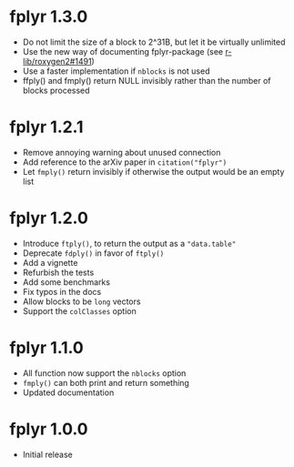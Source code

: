 # fplyr 1.3.0

* Do not limit the size of a block to 2^31B, but let it be virtually unlimited
* Use the new way of documenting fplyr-package (see [r-lib/roxygen2#1491](https://github.com/r-lib/roxygen2/issues/1491))
* Use a faster implementation if `nblocks` is not used
* ffply() and fmply() return NULL invisibly rather than the number of blocks processed

# fplyr 1.2.1

* Remove annoying warning about unused connection
* Add reference to the arXiv paper in `citation("fplyr")`
* Let `fmply()` return invisibly if otherwise the output would be an empty list

# fplyr 1.2.0

* Introduce `ftply()`, to return the output as a `"data.table"`
* Deprecate `fdply()` in favor of `ftply()`
* Add a vignette
* Refurbish the tests
* Add some benchmarks
* Fix typos in the docs
* Allow blocks to be `long` vectors
* Support the `colClasses` option

# fplyr 1.1.0

* All function now support the `nblocks` option
* `fmply()` can both print and return something
* Updated documentation

# fplyr 1.0.0

* Initial release
